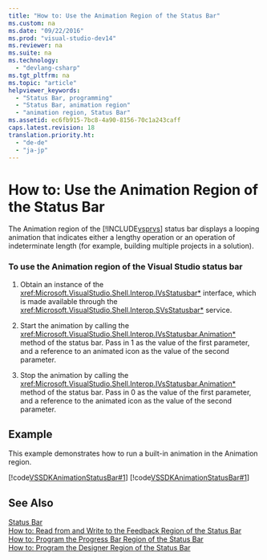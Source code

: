 ```yaml
---
title: "How to: Use the Animation Region of the Status Bar"
ms.custom: na
ms.date: "09/22/2016"
ms.prod: "visual-studio-dev14"
ms.reviewer: na
ms.suite: na
ms.technology: 
  - "devlang-csharp"
ms.tgt_pltfrm: na
ms.topic: "article"
helpviewer_keywords: 
  - "Status Bar, programming"
  - "Status Bar, animation region"
  - "animation region, Status Bar"
ms.assetid: ec6fb915-7bc8-4a90-8156-70c1a243caff
caps.latest.revision: 18
translation.priority.ht: 
  - "de-de"
  - "ja-jp"
---
```

# How to: Use the Animation Region of the Status Bar
The Animation region of the [!INCLUDE[vsprvs](../vs140/includes/vsprvs_md.md)] status bar displays a looping animation that indicates either a lengthy operation or an operation of indeterminate length (for example, building multiple projects in a solution).  
  
### To use the Animation region of the Visual Studio status bar  
  
1.  Obtain an instance of the <xref:Microsoft.VisualStudio.Shell.Interop.IVsStatusbar*> interface, which is made available through the <xref:Microsoft.VisualStudio.Shell.Interop.SVsStatusbar*> service.  
  
2.  Start the animation by calling the <xref:Microsoft.VisualStudio.Shell.Interop.IVsStatusbar.Animation*> method of the status bar. Pass in 1 as the value of the first parameter, and a reference to an animated icon as the value of the second parameter.  
  
3.  Stop the animation by calling the <xref:Microsoft.VisualStudio.Shell.Interop.IVsStatusbar.Animation*> method of the status bar. Pass in 0 as the value of the first parameter, and a reference to the animated icon as the value of the second parameter.  
  
## Example  
 This example demonstrates how to run a built-in animation in the Animation region.  
  
 [!code[VSSDKAnimationStatusBar#1](../vs140/codesnippet/CSharp/how-to--use-the-animation-region-of-the-status-bar_1.cs)]
[!code[VSSDKAnimationStatusBar#1](../vs140/codesnippet/VisualBasic/how-to--use-the-animation-region-of-the-status-bar_1.vb)]  
  
## See Also  
 [Status Bar](../vs140/extending-the-status-bar.md)   
 [How to: Read from and Write to the Feedback Region of the Status Bar](../vs140/how-to--read-from-and-write-to-the-feedback-region-of-the-status-bar.md)   
 [How to: Program the Progress Bar Region of the Status Bar](../vs140/how-to--program-the-progress-bar-region-of-the-status-bar.md)   
 [How to: Program the Designer Region of the Status Bar](../vs140/how-to--program-the-designer-region-of-the-status-bar.md)